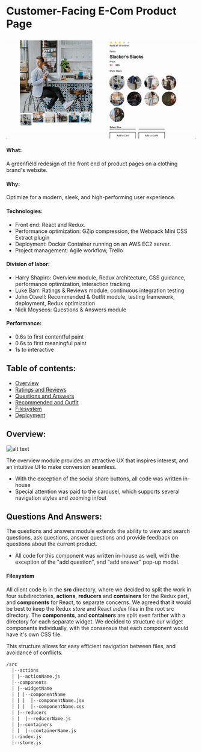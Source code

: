 <!-- prettier-ignore-start -->

# Customer-Facing E-Com Product Page

![alt text](./dist/assets/page_overview.gif)

#### What:

A greenfield redesign of the front end of product pages on a clothing brand's website.

#### Why:

Optimize for a modern, sleek, and high-performing user experience.

#### Technologies:

- Front end: React and Redux.
- Performance optimization: GZip compression, the Webpack Mini CSS Extract plugin
- Deployment: Docker Container running on an AWS EC2 server.
- Project management: Agile workflow, Trello

#### Division of labor:

- Harry Shapiro: Overview module, Redux architecture, CSS guidance, performance optimization, interaction tracking
- Luke Barr: Ratings & Reviews module, continuous integration testing
- John Otwell: Recommended & Outfit module, testing framework, deployment, Redux optimization
- Nick Moyseos: Questions & Answers module

#### Performance:

- 0.6s to first contentful paint
- 0.6s to first meaningful paint
- 1s to interactive

## Table of contents:

- [Overview](#Overview)
- [Ratings and Reviews](#R_R)
- [Questions and Answers](#QnA)
- [Recommended and Outfit](#Recommended_Outfit)
- [Filesystem](#Filesystem)
- [Deployment](#Deployment)

## Overview:

![alt text](./dist/assets/overview_module.gif)

The overview module provides an attractive UX that inspires interest, and an intuitive UI to make conversion seamless.

- With the exception of the social share buttons, all code was written in-house
- Special attention was paid to the carousel, which supports several navigation styles and zooming in/out

## Questions And Answers:

The questions and answers module extends the ability to view and search questions, ask questions, answer questions and provide feedback on questions about the current product.

- All code for this component was written in-house as well, with the exception of the "add question", and "add answer" pop-up modal.

#### Filesystem

All client code is in the **src** directory, where we decided to split the work in four subdirectories, **actions**, **reducers** and **containers** for the Redux part, and **components** for React, to separate concerns.
We agreed that it would be best to keep the Redux _store_ and React _index_ files in the root src directory.
The **components**, and **containers** are split even farther with a directory for each separate widget.
We decided to structure our widget components individually, with the consensus that each component would have it's own CSS file.

This structure allows for easy efficient navigation between files, and avoidance of conflicts.

    /src
      |--actions
      | |--actionName.js
      |--components
      | |--widgetName
      | | |--componentName
      | | |  |--componentName.jsx
      | | |  |--componentName.css
      | |--reducers
      | |  |--reducerName.js
      | |--containers
      | |  |--containerName.js
      |--index.js
      |--store.js

